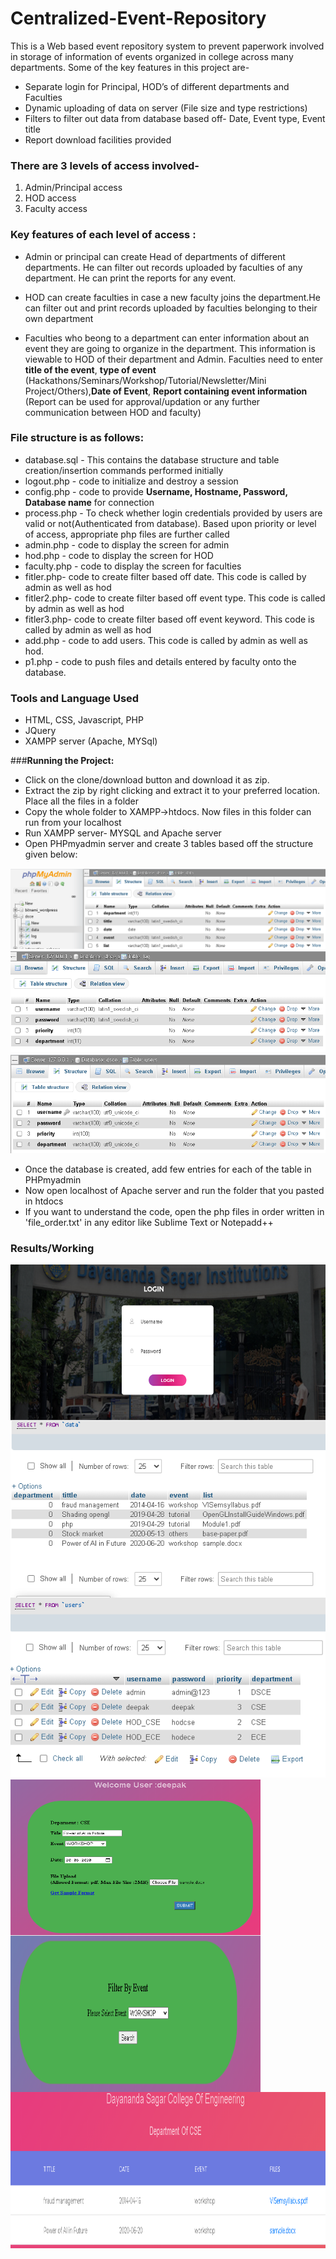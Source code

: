 # **Centralized-Event-Repository**
This is a Web based event repository system to prevent paperwork involved in storage of information of events organized in college across many departments. Some of the key features in this project are- 

- Separate login for Principal, HOD’s of different departments and Faculties
- Dynamic uploading of data on server (File size and type restrictions)
- Filters to filter out data from database based off- Date, Event type, Event title
- Report download facilities provided

### **There are 3 levels of access involved-** 
1. Admin/Principal access
2. HOD access
3. Faculty access

### **Key features of each level of access :**

- Admin or principal can create Head of departments of different departments. He can filter out records uploaded by faculties of any department. He can print the reports for any event.

- HOD can create faculties in case a new faculty joins the department.He can filter out and print records uploaded by faculties belonging to their own department

- Faculties who beong to a department can enter information about an event they are going to organize in the department. This information is viewable to HOD of their department and Admin. Faculties need to enter **title of the event**, **type of event** (Hackathons/Seminars/Workshop/Tutorial/Newsletter/Mini Project/Others),**Date of Event**, **Report containing event information** (Report can be used for approval/updation or any further communication between HOD and faculty)

### **File structure is as follows:**
- database.sql - This contains the database structure and table creation/insertion commands performed initially
- logout.php - code to initialize and destroy a session
- config.php - code to provide **Username, Hostname, Password, Database name** for connection
- process.php - To check whether login credentials provided by users are valid or not(Authenticated from database). Based upon priority or level of access, appropriate php files are further called
- admin.php - code to display the screen for admin
- hod.php - code to display the screen for HOD
- faculty.php - code to display the screen for faculties
- fitler.php- code to create filter based off date. This code is called by admin as well as hod
- fitler2.php- code to create filter based off event type. This code is called by admin as well as hod
- fitler3.php- code to create filter based off event keyword. This code is called by admin as well as hod
- add.php - code to add users. This code is called by admin as well as hod. 
- p1.php - code to push files and details entered by faculty onto the database.

### **Tools and Language Used**
- HTML, CSS, Javascript, PHP
- JQuery
- XAMPP server (Apache, MYSql)

###**Running the Project:**
- Click on the clone/download button and download it as zip.
- Extract the zip by right clicking and extract it to your preferred location. Place all the files in a folder
- Copy the whole folder to XAMPP->htdocs. Now files in this folder can run from your localhost
- Run XAMPP server- MYSQL and Apache server
- Open PHPmyadmin server and create 3 tables based off the structure given below:

<img src="results/data_table.PNG" > 
<img src="results/log_table.PNG" > 
<img src="results/users_table.PNG" > 



- Once the database is created, add few entries for each of the table in PHPmyadmin
- Now open localhost of Apache server and run the folder that you pasted in htdocs
- If you want to understand the code, open the php files in order written in 'file_order.txt' in any editor like Sublime Text or Notepadd++

### **Results/Working**

<img src="results/login.PNG" align="left" width="550" height="250">

<img src="results/table_data.PNG" align="left">

<img src="results/table_user.PNG" align="rigt">

<img src="results/faculty.PNG" align="left" width="400" height="250">

<img src="results/filter.PNG" align="left" width="400" height="250">

<img src="results/filter2.PNG" align="left" width="800" height="250">






